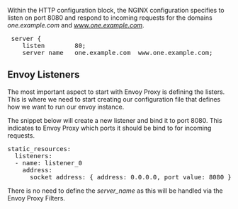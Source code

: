 Within the HTTP configuration block, the NGINX configuration specifies to listen on port 8080 and respond to incoming requests for the domains _one.example.com_ and _www.one.example.com_.

<pre class="file">
 server {
    listen        80;
    server_name   one.example.com  www.one.example.com;
</pre>

## Envoy Listeners

The most important aspect to start with Envoy Proxy is defining the listers. This is where we need to start creating our configuration file that defines how we want to run our envoy instance.

The snippet below will create a new listener and bind it to port 8080. This indicates to Envoy Proxy which ports it should be bind to for incoming requests.

<pre class="file" data-filename="envoy.yaml" data-target="replace">
static_resources:
  listeners:
  - name: listener_0
    address:
      socket_address: { address: 0.0.0.0, port_value: 8080 }
</pre>

There is no need to define the *server_name* as this will be handled via the Envoy Proxy Filters.